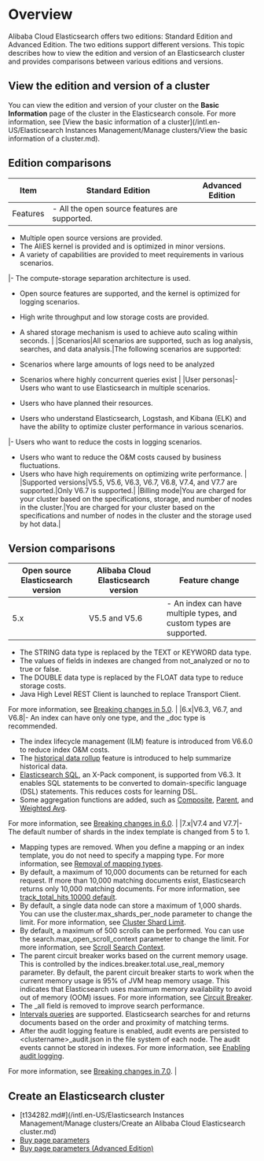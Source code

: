 # Overview

Alibaba Cloud Elasticsearch offers two editions: Standard Edition and Advanced Edition. The two editions support different versions. This topic describes how to view the edition and version of an Elasticsearch cluster and provides comparisons between various editions and versions.

## View the edition and version of a cluster

You can view the edition and version of your cluster on the **Basic Information** page of the cluster in the Elasticsearch console. For more information, see [View the basic information of a cluster](/intl.en-US/Elasticsearch Instances Management/Manage clusters/View the basic information of a cluster.md).

## Edition comparisons

|Item|Standard Edition|Advanced Edition|
|----|----------------|----------------|
|Features|-   All the open source features are supported.
-   Multiple open source versions are provided.
-   The AliES kernel is provided and is optimized in minor versions.
-   A variety of capabilities are provided to meet requirements in various scenarios.

|-   The compute-storage separation architecture is used.
-   Open source features are supported, and the kernel is optimized for logging scenarios.
-   High write throughput and low storage costs are provided.
-   A shared storage mechanism is used to achieve auto scaling within seconds. |
|Scenarios|All scenarios are supported, such as log analysis, searches, and data analysis.|The following scenarios are supported:

-   Scenarios where large amounts of logs need to be analyzed
-   Scenarios where highly concurrent queries exist |
|User personas|-   Users who want to use Elasticsearch in multiple scenarios.
-   Users who have planned their resources.
-   Users who understand Elasticsearch, Logstash, and Kibana \(ELK\) and have the ability to optimize cluster performance in various scenarios.

|-   Users who want to reduce the costs in logging scenarios.
-   Users who want to reduce the O&M costs caused by business fluctuations.
-   Users who have high requirements on optimizing write performance. |
|Supported versions|V5.5, V5.6, V6.3, V6.7, V6.8, V7.4, and V7.7 are supported.|Only V6.7 is supported.|
|Billing mode|You are charged for your cluster based on the specifications, storage, and number of nodes in the cluster.|You are charged for your cluster based on the specifications and number of nodes in the cluster and the storage used by hot data.|

## Version comparisons

|Open source Elasticsearch version|Alibaba Cloud Elasticsearch version|Feature change|
|---------------------------------|-----------------------------------|--------------|
|5.x|V5.5 and V5.6|-   An index can have multiple types, and custom types are supported.
-   The STRING data type is replaced by the TEXT or KEYWORD data type.
-   The values of fields in indexes are changed from not\_analyzed or no to true or false.
-   The DOUBLE data type is replaced by the FLOAT data type to reduce storage costs.
-   Java High Level REST Client is launched to replace Transport Client.

For more information, see [Breaking changes in 5.0](https://www.elastic.co/guide/en/elasticsearch/reference/5.6/breaking-changes-5.0.html). |
|6.x|V6.3, V6.7, and V6.8|-   An index can have only one type, and the \_doc type is recommended.
-   The index lifecycle management \(ILM\) feature is introduced from V6.6.0 to reduce index O&M costs.
-   The [historical data rollup](https://www.elastic.co/guide/en/elasticsearch/reference/6.3/rollup-overview.html) feature is introduced to help summarize historical data.
-   [Elasticsearch SQL](https://www.elastic.co/guide/en/elasticsearch/reference/6.8/sql-overview.html), an X-Pack component, is supported from V6.3. It enables SQL statements to be converted to domain-specific language \(DSL\) statements. This reduces costs for learning DSL.
-   Some aggregation functions are added, such as [Composite](https://www.elastic.co/guide/en/elasticsearch/reference/6.8/search-aggregations-bucket-composite-aggregation.html), [Parent](https://www.elastic.co/guide/en/elasticsearch/reference/6.8/search-aggregations-bucket-parent-aggregation.html), and [Weighted Avg](https://www.elastic.co/guide/en/elasticsearch/reference/6.8/search-aggregations-metrics-weight-avg-aggregation.html).

For more information, see [Breaking changes in 6.0](https://www.elastic.co/guide/en/elasticsearch/reference/6.8/breaking-changes-6.0.html). |
|7.x|V7.4 and V7.7|-   The default number of shards in the index template is changed from 5 to 1.
-   Mapping types are removed. When you define a mapping or an index template, you do not need to specify a mapping type. For more information, see [Removal of mapping types](https://www.elastic.co/guide/en/elasticsearch/reference/7.4/removal-of-types.html#_what_are_mapping_types).
-   By default, a maximum of 10,000 documents can be returned for each request. If more than 10,000 matching documents exist, Elasticsearch returns only 10,000 matching documents. For more information, see [track\_total\_hits 10000 default](https://www.elastic.co/guide/en/elasticsearch/reference/current/breaking-changes-7.0.html#track-total-hits-10000-default).
-   By default, a single data node can store a maximum of 1,000 shards. You can use the cluster.max\_shards\_per\_node parameter to change the limit. For more information, see [Cluster Shard Limit](https://www.elastic.co/guide/en/elasticsearch/reference/7.4/misc-cluster.html#cluster-shard-limit).
-   By default, a maximum of 500 scrolls can be performed. You can use the search.max\_open\_scroll\_context parameter to change the limit. For more information, see [Scroll Search Context](https://www.elastic.co/guide/en/elasticsearch/reference/7.4/search-request-body.html#scroll-search-context).
-   The parent circuit breaker works based on the current memory usage. This is controlled by the indices.breaker.total.use\_real\_memory parameter. By default, the parent circuit breaker starts to work when the current memory usage is 95% of JVM heap memory usage. This indicates that Elasticsearch uses maximum memory availability to avoid out of memory \(OOM\) issues. For more information, see [Circuit Breaker](https://www.elastic.co/guide/en/elasticsearch/reference/7.4/circuit-breaker.html#parent-circuit-breaker).
-   The \_all field is removed to improve search performance.
-   [Intervals queries](https://www.elastic.co/guide/en/elasticsearch/reference/7.4/query-dsl-intervals-query.html) are supported. Elasticsearch searches for and returns documents based on the order and proximity of matching terms.
-   After the audit logging feature is enabled, audit events are persisted to <clustername\>\_audit.json in the file system of each node. The audit events cannot be stored in indexes. For more information, see [Enabling audit logging](https://www.elastic.co/guide/en/elasticsearch/reference/7.4/enable-audit-logging.html).

For more information, see [Breaking changes in 7.0](https://www.elastic.co/guide/en/elasticsearch/reference/7.4/breaking-changes-7.0.html#breaking_70_indices_changes). |

## Create an Elasticsearch cluster

-   [t134282.md\#](/intl.en-US/Elasticsearch Instances Management/Manage clusters/Create an Alibaba Cloud Elasticsearch cluster.md)
-   [Buy page parameters]()
-   [Buy page parameters \(Advanced Edition\)]()

